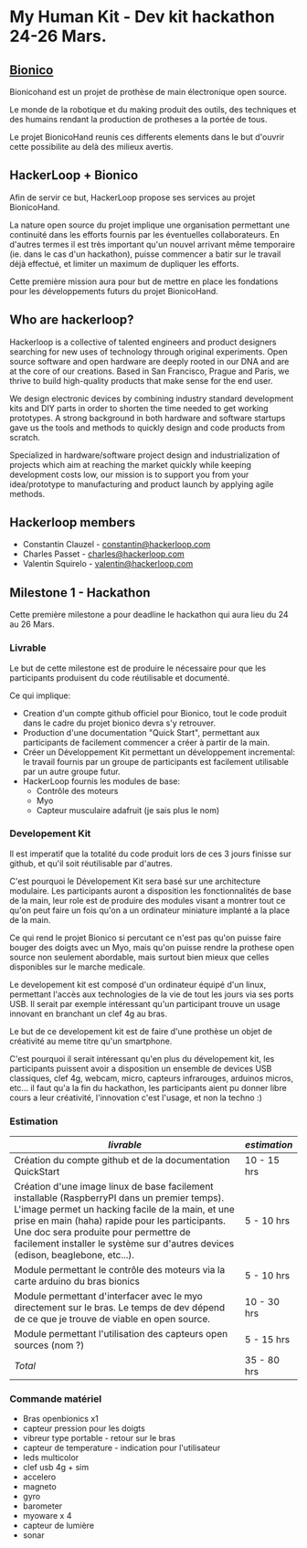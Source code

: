 # My Human Kit - Dev kit hackathon 24-26 Mars.


## [ Bionico ](https://bionico.org/)

Bionicohand est un projet de prothèse de main électronique open
source.

Le monde de la robotique et du making produit des outils, des
techniques et des humains rendant la production de protheses a la portée
de tous.

Le projet BionicoHand reunis ces differents elements dans le but
d'ouvrir cette possibilite au delà des milieux avertis.

## HackerLoop + Bionico

Afin de servir ce but, HackerLoop propose ses services au projet
BionicoHand.

La nature open source du projet implique une organisation permettant une
continuité dans les efforts fournis par les éventuelles collaborateurs.
En d'autres termes il est très important qu'un nouvel arrivant même
temporaire (ie. dans le cas d'un hackathon), puisse commencer a batir sur
le travail déjà effectué, et limiter un maximum de dupliquer les
efforts.

Cette première mission aura pour but de mettre en place les fondations pour
les développements futurs du projet BionicoHand.

## Who are hackerloop?

Hackerloop is a collective of talented engineers and product designers searching for new uses of technology through original experiments. Open source software and open hardware are deeply rooted in our DNA and are at the core of our creations. Based in San Francisco, Prague and Paris, we thrive to build high-quality products that make sense for the end user.

We design electronic devices by combining industry standard development kits and DIY parts in order to shorten the time needed to get working prototypes. A strong background in both hardware and software startups gave us the tools and methods to quickly design and code products from scratch.

Specialized in hardware/software project design and industrialization of projects which aim at reaching the market quickly while keeping development costs low, our mission is to support you from your idea/prototype to manufacturing and product launch by applying agile methods.

## Hackerloop members

- Constantin Clauzel - constantin@hackerloop.com
- Charles Passet - charles@hackerloop.com
- Valentin Squirelo - valentin@hackerloop.com

<!--BREAK-->

## Milestone 1 - Hackathon

Cette première milestone a pour deadline le hackathon qui
aura lieu du 24 au 26 Mars.

### Livrable

Le but de cette milestone est de produire le nécessaire pour que les
participants produisent du code réutilisable et documenté.

Ce qui implique:

- Creation d'un compte github officiel pour Bionico, tout le code
  produit dans le cadre du projet bionico devra s'y retrouver.
- Production d'une documentation "Quick Start", permettant aux
  participants de facilement commencer a créer à partir de la main.
- Créer un Développement Kit permettant un développement
  incremental: le travail fournis par un groupe de participants est
  facilement utilisable par un autre groupe futur.
- HackerLoop fournis les modules de base:
  - Contrôle des moteurs
  - Myo
  - Capteur musculaire adafruit (je sais plus le nom)

### Developement Kit

Il est imperatif que la totalité du code produit lors de ces 3 jours
finisse sur github, et qu'il soit réutilisable par d'autres.

C'est pourquoi le Dévelopement Kit sera basé sur une architecture
modulaire. Les participants auront a disposition les fonctionnalités de
base de la main, leur role est de produire des modules visant a montrer
tout ce qu'on peut faire un fois qu'on a un ordinateur miniature
implanté a la place de la main.

Ce qui rend le projet Bionico si percutant ce n'est pas qu'on puisse
faire bouger des doigts avec un Myo, mais qu'on puisse rendre la
prothese open source non seulement abordable, mais surtout bien mieux
que celles disponibles sur le marche medicale.

Le developement kit est composé d'un ordinateur équipé d'un linux,
permettant l'accès aux technologies de la vie de tout les jours via ses
ports USB.
Il serait par exemple intéressant qu'un participant trouve un usage
innovant en branchant un clef 4g au bras.

Le but de ce developement kit est de faire d'une prothèse un objet de
créativité au meme titre qu'un smartphone.

C'est pourquoi il serait intéressant qu'en plus du dévelopement kit, les
participants puissent avoir a disposition un ensemble de devices USB
classiques, clef 4g, webcam, micro, capteurs infrarouges, arduinos
micros, etc... il faut qu'a la fin du hackathon, les participants aient
pu donner libre cours a leur créativité, l'innovation c'est l'usage, et
non la techno :)

### Estimation

| *livrable*                                                                                                                                                                                                                                                                                                                         | *estimation* |
|------------------------------------------------------------------------------------------------------------------------------------------------------------------------------------------------------------------------------------------------------------------------------------------------------------------------------------|--------------|
| Création du compte github et de la documentation QuickStart                                                                                                                                                                                                                                                                        |  10 - 15 hrs |
| Création d'une image linux de base facilement installable  (RaspberryPI dans un premier temps).  L'image permet un hacking facile de la main, et une prise en main (haha) rapide pour les participants. Une doc sera produite pour permettre de facilement installer le système sur d'autres devices (edison, beaglebone, etc...). |  5 - 10 hrs  |
| Module permettant le contrôle des moteurs via la carte arduino du bras bionics                                                                                                                                                                                                                                                     | 5 - 10 hrs   |
| Module permettant d'interfacer avec le myo directement sur le bras. Le temps de dev dépend de ce que je trouve de viable en open source.                                                                                                                                                                                           | 10 - 30 hrs  |
| Module permettant l'utilisation des capteurs open sources (nom ?)                                                                                                                                                                                                                                                                  | 5 - 15 hrs   |
| _Total_                                                                                                                                                                                                                                                                                                                                   | 35 - 80 hrs     |

### Commande matériel

- Bras openbionics x1
- capteur pression pour les doigts
- vibreur type portable - retour sur le bras
- capteur de temperature - indication pour l'utilisateur
- leds multicolor
- clef usb 4g + sim
- accelero
- magneto
- gyro
- barometer
- myoware x 4
- capteur de lumière
- sonar
